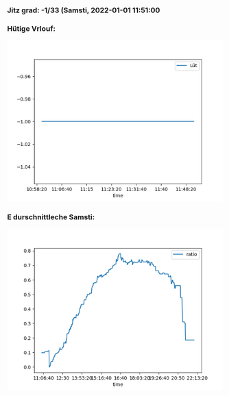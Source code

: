 ### Jitz grad: -1/33 (Samsti, 2022-01-01 11:51:00

### Hütige Vrlouf:
![Graph](Today.png)

### E durschnittleche Samsti:
![Graph](Samsti.png)